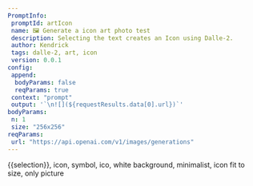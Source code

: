 ```yaml
---
PromptInfo:
 promptId: artIcon
 name: 🖼️ Generate a icon art photo test
 description: Selecting the text creates an Icon using Dalle-2.
 author: Kendrick
 tags: dalle-2, art, icon
 version: 0.0.1
config:
 append:
  bodyParams: false
  reqParams: true
 context: "prompt"
 output: '`\n![](${requestResults.data[0].url})`'
bodyParams:
 n: 1
 size: "256x256"
reqParams:
 url: "https://api.openai.com/v1/images/generations"
---
```

{{selection}}, icon, symbol, ico, white background, minimalist, icon fit to size, only picture